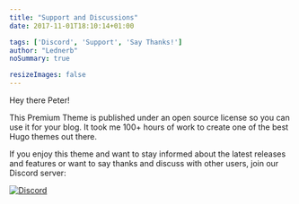```yaml
---
title: "Support and Discussions"
date: 2017-11-01T18:10:14+01:00

tags: ['Discord', 'Support', 'Say Thanks!']
author: "Lednerb"
noSummary: true

resizeImages: false
---
```

Hey there Peter!

This Premium Theme is published under an open source license so you can use it for your blog. It took me 100+ hours of work to create one of the best Hugo themes out there.

If you enjoy this theme and want to stay informed about the latest releases and features or want to say thanks and discuss with other users, join our Discord server:

[![Discord](https://img.shields.io/discord/479643633814077465.svg?style=for-the-badge&label=Discord%20Chat&colorB=7289da)](https://discord.gg/vZVHJ4j)


